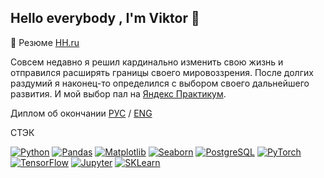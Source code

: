 <h2 align='left'>Hello everybody , I'm Viktor 👋</h2>

:page_facing_up: Резюме [HH.ru](https://github.com/ViktorZyuzin/ViktorZyuzin/blob/main/Зюзин%20Виктор%20(1).pdf)

Совсем недавно я решил кардинально изменить свою жизнь и отправился расширять границы своего мировоззрения. После долгих раздумий я наконец-то определился с выбором своего дальнейшего развития. И мой выбор пал на [Яндекс Практикум](https://practicum.yandex.ru/data-scientist/).  

Диплом об окончании [РУС](https://github.com/ViktorZyuzin/ViktorZyuzin/blob/main/Зюзин%20Виктор%20Олегович_20232ЦПДС00702%20(1).pdf) / [ENG](https://github.com/ViktorZyuzin/ViktorZyuzin/blob/main/Зюзин%20Виктор%20Олегович_20232ЦПДС00702%20(1).pdf)

СТЭК

[![Python](https://img.shields.io/badge/-Python-464646??style=flat-square&logo=Python)](https://www.python.org/)
[![Pandas](https://img.shields.io/badge/-Pandas-464646??style=flat-square&logo=Pandas)](https://pandas.pydata.org/)
[![Matplotlib](https://img.shields.io/badge/-Matplotlib-464646??style=flat-square&logo=matplotlib)](https://matplotlib.org/)
[![Seaborn](https://img.shields.io/badge/-Seaborn-464646??style=flat-square&logo=Seaborn)](https://seaborn.pydata.org/)
[![PostgreSQL](https://img.shields.io/badge/-PostgreSQL-464646??style=flat-square&logo=PostgreSQL)](https://www.postgresql.org/)
[![PyTorch](https://img.shields.io/badge/-PyTorch-464646??style=flat-square&logo=PyTorch)](https://pytorch.org/)
[![TensorFlow](https://img.shields.io/badge/-TensorFlow-464646??style=flat-square&logo=TensorFlow)](https://www.tensorflow.org/)
[![Jupyter](https://img.shields.io/badge/-Jupyter-464646??style=flat-square&logo=Jupyter)](https://jupyter.org/)
[![SKLearn](https://img.shields.io/badge/-Scikit_Learn-464646??style=flat-square&logo=Scikitlearn)](https://scikit-learn.org/)
